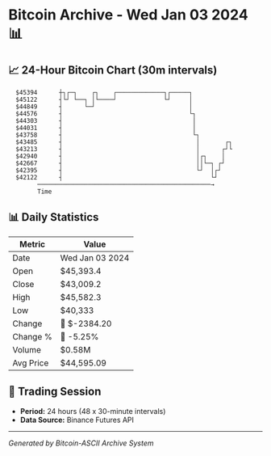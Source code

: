 # Bitcoin Archive - Wed Jan 03 2024 📊

## 📈 24-Hour Bitcoin Chart (30m intervals)

```
  $45394      ┼┐┌─┐    ┌┐    ┌─────────────┐┌─────┐            
  $45122      ┤└┘ └──┐ │└────┘             └┘     │            
  $44849      ┤      └─┘                          │            
  $44576      ┤                                   └┐           
  $44303      ┤                                    │           
  $44031      ┤                                    │           
  $43758      ┤                                    └┐          
  $43485      ┤                                     │       ┌┐ 
  $43213      ┤                                     │      ┌┘└ 
  $42940      ┤                                     │┌┐    │   
  $42667      ┤                                     ││└─┐ ┌┘   
  $42395      ┤                                     └┘  │┌┘    
  $42122      ┤                                         └┘     
        ────────────────────────────────────────────────→
        Time
```

## 📊 Daily Statistics

| Metric | Value |
|--------|-------|
| Date | Wed Jan 03 2024 |
| Open | $45,393.4 |
| Close | $43,009.2 |
| High | $45,582.3 |
| Low | $40,333 |
| Change | 🔴 $-2384.20 |
| Change % | 🔴 -5.25% |
| Volume | $0.58M |
| Avg Price | $44,595.09 |

## 📅 Trading Session

- **Period:** 24 hours (48 x 30-minute intervals)
- **Data Source:** Binance Futures API

---
*Generated by Bitcoin-ASCII Archive System*
